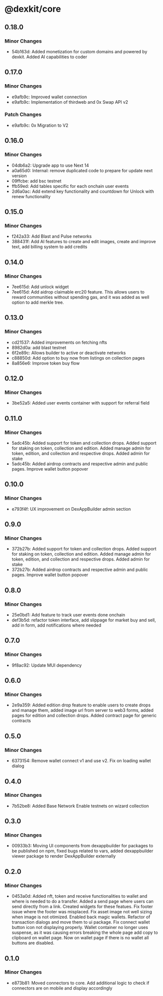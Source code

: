 # @dexkit/core

## 0.18.0

### Minor Changes

- 54b163d: Added monetization for custom domains and powered by dexkit. Added AI capabilities to coder

## 0.17.0

### Minor Changes

- e9afb9c: Improved wallet connection
- e9afb9c: Implementation of thirdweb and 0x Swap API v2

### Patch Changes

- e9afb9c: 0x Migration to V2

## 0.16.0

### Minor Changes

- 04db6a2: Upgrade app to use Next 14
- a0a65d0: Internal: remove duplicated code to prepare for update next version
- 09ffcbe: add bsc testnet
- ffb59ed: Add tables specific for each onchain user events
- 2d6a0ac: Add extend key functionality and countdown for Unlock with renew functionality

## 0.15.0

### Minor Changes

- f242a33: Add Blast and Pulse networks
- 388431f: Add AI features to create and edit images, create and improve text, add billing system to add credits

## 0.14.0

### Minor Changes

- 7ee615d: Add unlock widget
- 7ee615d: Add aidrop claimable erc20 feature. This allows users to reward communities without spending gas, and it was added as well option to add merkle tree.

## 0.13.0

### Minor Changes

- cd21537: Added improvements on fetching nfts
- 8982d0a: add blast testnet
- 6f2e89c: Allows builder to active or deactivate networks
- c88850d: Add option to buy now from listings on collection pages
- 8a856e6: Improve token buy flow

## 0.12.0

### Minor Changes

- 3be52a5: Added user events container with support for referral field

## 0.11.0

### Minor Changes

- 5adc45b: Added support for token and collection drops. Added support for staking on token, collection and edition. Added manage admin for token, edition, and collection and respective drops. Added admin for stake
- 5adc45b: Added airdrop contracts and respective admin and public pages. Improve wallet button popover

## 0.10.0

### Minor Changes

- e793f4f: UX improvement on DexAppBuilder admin section

## 0.9.0

### Minor Changes

- 372b27b: Added support for token and collection drops. Added support for staking on token, collection and edition. Added manage admin for token, edition, and collection and respective drops. Added admin for stake
- 372b27b: Added airdrop contracts and respective admin and public pages. Improve wallet button popover

## 0.8.0

### Minor Changes

- 25e0bd1: Add feature to track user events done onchain
- def3b5d: refactor token interface, add slippage for market buy and sell, add in form, add notifications where needed

## 0.7.0

### Minor Changes

- 9f8ac92: Update MUI dependency

## 0.6.0

### Minor Changes

- 2e9a359: Added edition drop feature to enable users to create drops and manage them, added image url from server to web3 forms, added pages for edition and collection drops. Added contract page for generic contracts

## 0.5.0

### Minor Changes

- 6373154: Remove wallet connect v1 and use v2. Fix on loading wallet dialog

## 0.4.0

### Minor Changes

- 7b52be8: Added Base Network
  Enable testnets on wizard collection

## 0.3.0

### Minor Changes

- 00933b3: Moving UI components from dexappbuilder for packages to be published on npm, fixed bugs related to vars, added dexappbuilder viewer package to render DexAppBuilder externally

## 0.2.0

### Minor Changes

- 0453a0d: Added nft, token and receive functionalities to wallet and where is needed to do a transfer.
  Added a send page where users can send directly from a link. Created widgets for these featues.
  Fix footer issue where the footer was misplaced.
  Fix asset image not well sizing when image is not otimized.
  Enabled back magic wallets.
  Refactor of transaction dialogs and move them to ui package.
  Fix connect wallet button icon not displaying properly.
  Wallet container no longer uses suspense, as it was causing errors breaking the whole page
  add copy to clipboard on wallet page.
  Now on wallet page if there is no wallet all buttons are disabled.

## 0.1.0

### Minor Changes

- e873b81: Moved connectors to core. Add additional logic to check if connectors are on mobile and display accordingly
